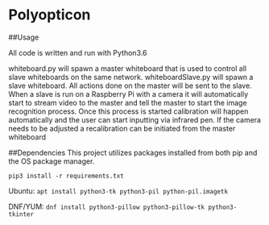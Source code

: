 # Polyopticon

##Usage

All code is written and run with Python3.6

whiteboard.py will spawn a master whiteboard that is used to control all slave whiteboards on the same network.
whiteboardSlave.py will spawn a slave whiteboard.
All actions done on the master will be sent to the slave.
When a slave is run on a Raspberry Pi with a camera it will automatically start to stream video to the master and tell the master to start the image recognition process.
Once this process is started calibration will happen automatically and the user can start inputting via infrared pen.
If the camera needs to be adjusted a recalibration can be initiated from the master whiteboard


##Dependencies
This project utilizes packages installed from both pip and the OS package manager.

`pip3 install -r requirements.txt`

Ubuntu:
`apt install python3-tk python3-pil python-pil.imagetk`

DNF/YUM:
`dnf install python3-pillow python3-pillow-tk python3-tkinter`
